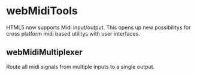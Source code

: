 webMidiTools
============

HTML5 now supports Midi input/output. This opens up new possibilitys for cross platform midi based utilitys with user interfaces.


webMidiMultiplexer
------------------

Route all midi signals from multiple inputs to a single output.
